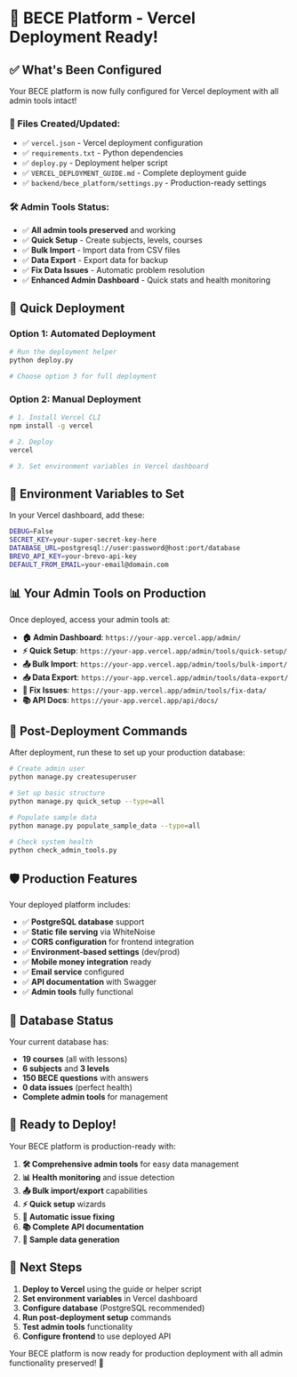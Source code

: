 # 🎉 BECE Platform - Vercel Deployment Ready!

## ✅ **What's Been Configured**

Your BECE platform is now fully configured for Vercel deployment with all admin tools intact!

### **📁 Files Created/Updated:**
- ✅ `vercel.json` - Vercel deployment configuration
- ✅ `requirements.txt` - Python dependencies
- ✅ `deploy.py` - Deployment helper script
- ✅ `VERCEL_DEPLOYMENT_GUIDE.md` - Complete deployment guide
- ✅ `backend/bece_platform/settings.py` - Production-ready settings

### **🛠️ Admin Tools Status:**
- ✅ **All admin tools preserved** and working
- ✅ **Quick Setup** - Create subjects, levels, courses
- ✅ **Bulk Import** - Import data from CSV files
- ✅ **Data Export** - Export data for backup
- ✅ **Fix Data Issues** - Automatic problem resolution
- ✅ **Enhanced Admin Dashboard** - Quick stats and health monitoring

## 🚀 **Quick Deployment**

### **Option 1: Automated Deployment**
```bash
# Run the deployment helper
python deploy.py

# Choose option 3 for full deployment
```

### **Option 2: Manual Deployment**
```bash
# 1. Install Vercel CLI
npm install -g vercel

# 2. Deploy
vercel

# 3. Set environment variables in Vercel dashboard
```

## 🔧 **Environment Variables to Set**

In your Vercel dashboard, add these:

```bash
DEBUG=False
SECRET_KEY=your-super-secret-key-here
DATABASE_URL=postgresql://user:password@host:port/database
BREVO_API_KEY=your-brevo-api-key
DEFAULT_FROM_EMAIL=your-email@domain.com
```

## 📊 **Your Admin Tools on Production**

Once deployed, access your admin tools at:

- **🏠 Admin Dashboard**: `https://your-app.vercel.app/admin/`
- **⚡ Quick Setup**: `https://your-app.vercel.app/admin/tools/quick-setup/`
- **📤 Bulk Import**: `https://your-app.vercel.app/admin/tools/bulk-import/`
- **📥 Data Export**: `https://your-app.vercel.app/admin/tools/data-export/`
- **🔧 Fix Issues**: `https://your-app.vercel.app/admin/tools/fix-data/`
- **📚 API Docs**: `https://your-app.vercel.app/api/docs/`

## 🎯 **Post-Deployment Commands**

After deployment, run these to set up your production database:

```bash
# Create admin user
python manage.py createsuperuser

# Set up basic structure
python manage.py quick_setup --type=all

# Populate sample data
python manage.py populate_sample_data --type=all

# Check system health
python check_admin_tools.py
```

## 🛡️ **Production Features**

Your deployed platform includes:

- ✅ **PostgreSQL database** support
- ✅ **Static file serving** via WhiteNoise
- ✅ **CORS configuration** for frontend integration
- ✅ **Environment-based settings** (dev/prod)
- ✅ **Mobile money integration** ready
- ✅ **Email service** configured
- ✅ **API documentation** with Swagger
- ✅ **Admin tools** fully functional

## 📱 **Database Status**

Your current database has:
- **19 courses** (all with lessons)
- **6 subjects** and **3 levels**
- **150 BECE questions** with answers
- **0 data issues** (perfect health)
- **Complete admin tools** for management

## 🎉 **Ready to Deploy!**

Your BECE platform is production-ready with:

1. **🛠️ Comprehensive admin tools** for easy data management
2. **📊 Health monitoring** and issue detection
3. **📤 Bulk import/export** capabilities
4. **⚡ Quick setup** wizards
5. **🔧 Automatic issue fixing**
6. **📚 Complete API documentation**
7. **🎯 Sample data generation**

## 🚀 **Next Steps**

1. **Deploy to Vercel** using the guide or helper script
2. **Set environment variables** in Vercel dashboard
3. **Configure database** (PostgreSQL recommended)
4. **Run post-deployment setup** commands
5. **Test admin tools** functionality
6. **Configure frontend** to use deployed API

Your BECE platform is now ready for production deployment with all admin functionality preserved! 🎉